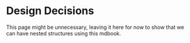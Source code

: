 # Design Decisions

This page might be unnecessary, leaving it here for now to show that we can
have nested structures using this mdbook.
